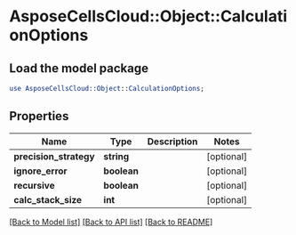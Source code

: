 # AsposeCellsCloud::Object::CalculationOptions

## Load the model package
```perl
use AsposeCellsCloud::Object::CalculationOptions;
```

## Properties
Name | Type | Description | Notes
------------ | ------------- | ------------- | -------------
**precision_strategy** | **string** |  | [optional] 
**ignore_error** | **boolean** |  | [optional] 
**recursive** | **boolean** |  | [optional] 
**calc_stack_size** | **int** |  | [optional] 

[[Back to Model list]](../README.md#documentation-for-models) [[Back to API list]](../README.md#documentation-for-api-endpoints) [[Back to README]](../README.md)


